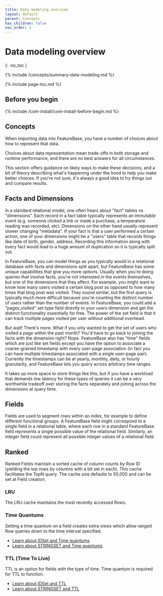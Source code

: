 ```yaml
---
title: Data modeling overview
layout: default
parent: Concepts
has_children: false
nav_order: 1
---
```


# Data modeling overview
{: .no_toc }

{% include /concepts/summary-data-modeling.md %}

{% include page-toc.md %}

## Before you begin

{% include /com-install/com-install-before-begin.md %}


## Concepts

When importing data into FeatureBase, you have a number of choices about how to represent that data.

Choices about data representation mean trade-offs in both storage and runtime performance, and there are no best answers for all circumstances.

This section offers guidance on likely ways to make these decisions, and a bit of theory describing what's happening under the hood to help you make better choices. If you're not sure, it's always a good idea to try things out and compare results.

## Facts and Dimensions

In a standard relational model, one often hears about "fact" tables vs "dimensions". Each record in a fact table typically represents an immutable event (e.g. someone clicked a link or made a purchase, a temperature reading was recorded, etc). Dimensions on the other hand usually represent slower changing "metadata". If your fact is that a user performed a certain action, one of your dimensions might be a "users" table that records things like date of birth, gender, address. Recording this information along with every fact would lead to a huge amount of duplication so it is typically split out.

In FeatureBase, you can model things as you typically would in a relational database with facts and dimensions split apart, but FeatureBase has some unique capabilities that give you more options. Usually when you're doing queries that involve facts, you're not interested in the events themselves, but one of the dimensions that they affect. For example, you might want to know how many users visited a certain blog post as opposed to how many times that blog post was visited. They sound similar, but the first query is typically much more difficult because you're counting the distinct number of users rather than the number of events. In FeatureBase, you could add a "pages_visited" set type field directly to your users dimension and get the distinct functionality essentially for free. The power of the set field is that it can track multiple pages visited per user without additional overhead.

But wait! There's more. What if you only wanted to get the set of users who visited a page within the past month? You'd have to go back to joining the facts with the dimension right? Nope. FeatureBase also has "time" fields which are just like set fields except you have the option to associate a coarse-grained timestamp with every user-page association (in fact you can have multiple timestamps associated with a single user-page pair). Currently the timestamps can be at yearly, monthly, daily, or hourly granularity, and FeatureBase lets you query across arbitrary time ranges.

It takes up more space to store things like this, but if you have a workload that demands low latency for these types of queries it can be a very worthwhile tradeoff over storing the facts separately and joining across the dimensions at query time.

## Fields

Fields are used to segment rows within an index, for example to define different functional groups. A FeatureBase field might correspond to a single field in a relational table, where each row in a standard FeatureBase field represents a single possible value of the relational field. Similarly, an integer field could represent all possible integer values of a relational field.

<!-- TODO

### Field Options

this section is a placeholder, to provide minimal information about field options that are still exposed in the API, and linked from the http-api page -->

## Ranked

Ranked Fields maintain a sorted cache of column counts by Row ID (yielding the top rows by columns with a bit set in each). This cache facilitates the TopN query. The cache size defaults to 50,000 and can be set at Field creation.

<!-- TODO diagram? -->

### LRU

The LRU cache maintains the most recently accessed Rows.

<!-- TODO diagram? -->

### Time Quantums

Setting a time quantum on a field creates extra views which allow ranged Row queries down to the time interval specified.

* [Learn about IDSet and Time quantums](/docs/sql-guide/data-types/data-type-idset)
* [Learn about STRINGSET and Time quantums](/docs/sql-guide/data-types/data-type-stringset)

### TTL (Time To Live)

TTL is an option for fields with the type of time. Time quantum is required for TTL to function.

* [Learn about IDSet and TTL](/docs/sql-guide/data-types/data-type-idset)
* [Learn about STRINGSET and TTL](/docs/sql-guide/data-types/data-type-stringset)
